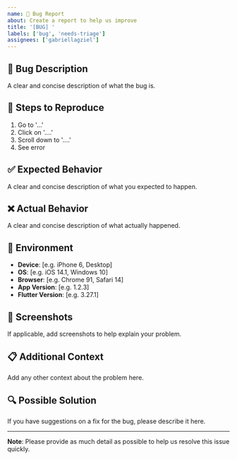 ```yaml
---
name: 🐛 Bug Report
about: Create a report to help us improve
title: '[BUG] '
labels: ['bug', 'needs-triage']
assignees: ['gabriellagziel']
---
```


## 🐛 Bug Description
A clear and concise description of what the bug is.

## 🔄 Steps to Reproduce
1. Go to '...'
2. Click on '....'
3. Scroll down to '....'
4. See error

## ✅ Expected Behavior
A clear and concise description of what you expected to happen.

## ❌ Actual Behavior
A clear and concise description of what actually happened.

## 📱 Environment
- **Device**: [e.g. iPhone 6, Desktop]
- **OS**: [e.g. iOS 14.1, Windows 10]
- **Browser**: [e.g. Chrome 91, Safari 14]
- **App Version**: [e.g. 1.2.3]
- **Flutter Version**: [e.g. 3.27.1]

## 📸 Screenshots
If applicable, add screenshots to help explain your problem.

## 📋 Additional Context
Add any other context about the problem here.

## 🔍 Possible Solution
If you have suggestions on a fix for the bug, please describe it here.

---

**Note**: Please provide as much detail as possible to help us resolve this issue quickly.

